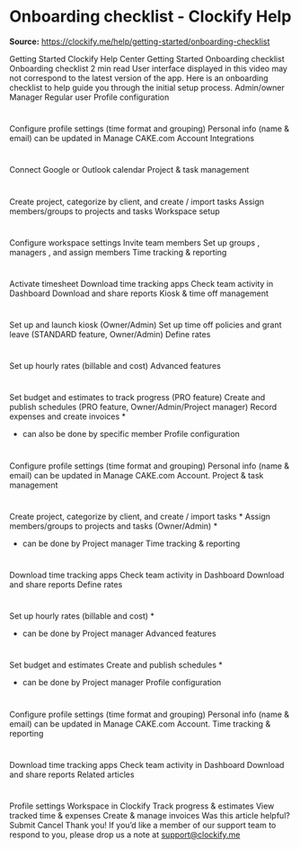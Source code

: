 # Onboarding checklist - Clockify Help

**Source:** https://clockify.me/help/getting-started/onboarding-checklist

Getting Started
Clockify Help Center
Getting Started
Onboarding checklist
Onboarding checklist
2 min read
User interface displayed in this video may not correspond to the latest version of the app.
Here is an onboarding checklist to help guide you through the initial setup process.
Admin/owner
Manager
Regular user
Profile configuration
#
Configure
profile settings
(time format and grouping)
Personal info (name & email) can be updated in
Manage CAKE.com
Account
Integrations
#
Connect
Google or Outlook calendar
Project & task management
#
Create project, categorize by client, and
create
/
import
tasks
Assign members/groups to projects and tasks
Workspace setup
#
Configure
workspace settings
Invite
team members
Set up
groups
,
managers
, and
assign members
Time tracking & reporting
#
Activate
timesheet
Download
time tracking apps
Check team activity in
Dashboard
Download and share
reports
Kiosk & time off management
#
Set up and launch
kiosk
(Owner/Admin)
Set up
time off
policies and grant leave (STANDARD feature, Owner/Admin)
Define rates
#
Set up
hourly rates
(billable and cost)
Advanced features
#
Set budget and estimates to
track progress
(PRO feature)
Create and publish
schedules
(PRO feature, Owner/Admin/Project manager)
Record
expenses
and create
invoices
*
* can also be done by specific member
Profile configuration
#
Configure
profile settings
(time format and grouping)
Personal info (name & email) can be updated in
Manage CAKE.com
Account.
Project & task management
#
Create project, categorize by client, and
create
/
import
tasks *
Assign members/groups to projects and tasks (Owner/Admin) *
* can be done by Project manager
Time tracking & reporting
#
Download
time tracking apps
Check team activity in
Dashboard
Download and share
reports
Define rates
#
Set up
hourly rates
(billable and cost) *
* can be done by Project manager
Advanced features
#
Set budget and estimates
Create and publish
schedules
*
* can be done by Project manager
Profile configuration
#
Configure
profile settings
(time format and grouping)
Personal info (name & email) can be updated in
Manage CAKE.com
Account.
Time tracking & reporting
#
Download
time tracking apps
Check team activity in
Dashboard
Download and share
reports
Related articles
#
Profile settings
Workspace in Clockify
Track progress & estimates
View tracked time & expenses
Create & manage invoices
Was this article helpful?
Submit
Cancel
Thank you! If you’d like a member of our support team to respond to you, please drop us a note at support@clockify.me